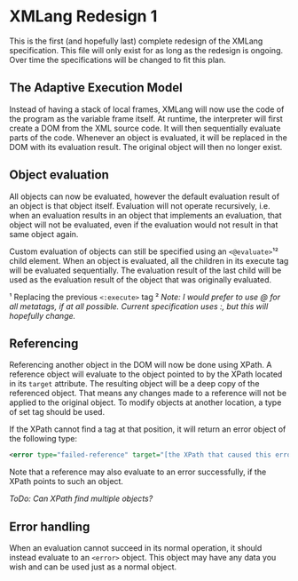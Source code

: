 # XMLang Redesign 1
This is the first (and hopefully last) complete redesign of the XMLang specification. This file will only exist for as long as the redesign is ongoing. Over time the specifications will be changed to fit this plan.

## The Adaptive Execution Model
Instead of having a stack of local frames, XMLang will now use the code of the program as the variable frame itself.  At runtime, the interpreter will first create a DOM from the XML source code. It will then sequentially evaluate parts of the code. Whenever an object is evaluated, it will be replaced in the DOM with its evaluation result. The original object will then no longer exist.

## Object evaluation
All objects can now be evaluated, however the default evaluation result of an object is that object itself. Evaluation will not operate recursively, i.e. when an evaluation results in an object that implements an evaluation, that object will not be evaluated, even if the evaluation would not result in that same object again.

Custom evaluation of objects can still be specified using an `<@evaluate>`¹² child element. When an object is evaluated, all the children in its execute tag will be evaluated sequentially. The evaluation result of the last child will be used as the evaluation result of the object that was originally evaluated.

¹ Replacing the previous `<:execute>` tag
² _Note: I would prefer to use @ for all metatags, if at all possible. Current specification uses :, but this will hopefully change._

## Referencing
Referencing another object in the DOM will now be done using XPath. A reference object will evaluate to the object pointed to by the XPath located in its `target` attribute. 
The resulting object will be a deep copy of the referenced object. That means any changes made to a reference will not be applied to the original object. To modify objects at another location, a type of set tag should be used.

If the XPath cannot find a tag at that position, it will return an error object of the following type:
```xml
<error type="failed-reference" target="[the XPath that caused this error]" />
```
Note that a reference may also evaluate to an error successfully, if the XPath points to such an object.

_ToDo: Can XPath find multiple objects?_

## Error handling
When an evaluation cannot succeed in its normal operation, it should instead evaluate to an `<error>` object. This object may have any data you wish and can be used just as a normal object.